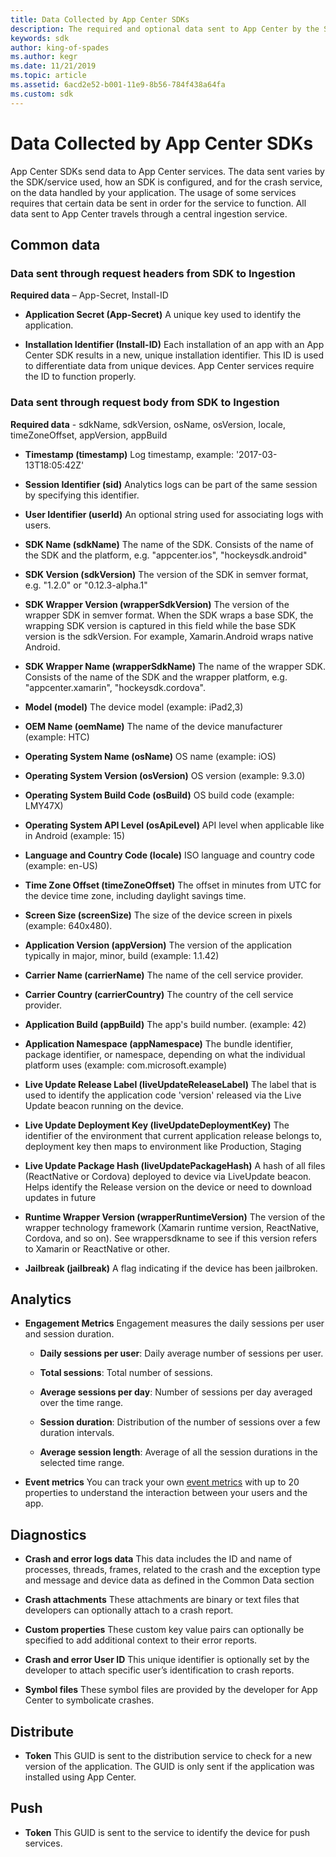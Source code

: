 ```yaml
---
title: Data Collected by App Center SDKs
description: The required and optional data sent to App Center by the SDK.
keywords: sdk
author: king-of-spades
ms.author: kegr
ms.date: 11/21/2019
ms.topic: article
ms.assetid: 6acd2e52-b001-11e9-8b56-784f438a64fa
ms.custom: sdk
---
```


# Data Collected by App Center SDKs
 
App Center SDKs send data to App Center services. The data sent varies by the SDK/service used, how an SDK is configured, and for the crash service, on the data handled by your application. The usage of some services requires that certain data be sent in order for the service to function. All data sent to App Center travels through a central ingestion service.
 
## Common data

### Data sent through request headers from SDK to Ingestion
**Required data** – App-Secret, Install-ID

*	**Application Secret (App-Secret)** 
        A unique key used to identify the application. 

*	**Installation Identifier (Install-ID)**
        Each installation of an app with an App Center SDK results in a new, unique installation identifier. This ID is used to differentiate data from unique devices. App Center services require the ID to function properly.
    
    

### Data sent through request body from SDK to Ingestion

**Required data** -  sdkName, sdkVersion, osName, osVersion, locale, timeZoneOffset, appVersion, appBuild
*	**Timestamp (timestamp)** 
        Log timestamp, example: '2017-03-13T18:05:42Z'

*	**Session Identifier (sid)**
        Analytics logs can be part of the same session by specifying this identifier.

*	**User Identifier (userId)**
        An optional string used for associating logs with users.

*	**SDK Name (sdkName)**
        The name of the SDK. Consists of the name of the SDK and the platform, e.g. "appcenter.ios", "hockeysdk.android"

*	**SDK Version (sdkVersion)**
        The version of the SDK in semver format, e.g. "1.2.0" or "0.12.3-alpha.1"

*	**SDK Wrapper Version (wrapperSdkVersion)** 
        The version of the wrapper SDK in semver format. When the SDK wraps a base SDK, the wrapping SDK version is captured in this field while the base SDK version is the sdkVersion. For example, Xamarin.Android wraps native Android.

*	**SDK Wrapper Name (wrapperSdkName)**
        The name of the wrapper SDK. Consists of the name of the SDK and the wrapper platform, e.g. "appcenter.xamarin", "hockeysdk.cordova".

*	**Model (model)** 
        The device model (example: iPad2,3)

*	**OEM Name (oemName)**
        The name of the device manufacturer (example: HTC)

*	**Operating System Name (osName)**
        OS name (example: iOS)

*	**Operating System Version (osVersion)**
        OS version (example: 9.3.0)

*	**Operating System Build Code (osBuild)** 
        OS build code (example: LMY47X)

*	**Operating System API Level (osApiLevel)**
        API level when applicable like in Android (example: 15)

*	**Language and Country Code (locale)**
        ISO language and country code (example: en-US)

*	**Time Zone Offset (timeZoneOffset)** 
        The offset in minutes from UTC for the device time zone, including daylight savings time.

*	**Screen Size (screenSize)** 
        The size of the device screen in pixels (example: 640x480).

*	**Application Version (appVersion)**
        The version of the application typically in major, minor, build (example: 1.1.42)

*	**Carrier Name (carrierName)**
        The name of the cell service provider.

*	**Carrier Country (carrierCountry)**
        The country of the cell service provider.

*	**Application Build (appBuild)**
        The app's build number. (example: 42)

*	**Application Namespace (appNamespace)**
        The bundle identifier, package identifier, or namespace, depending on what the individual platform uses (example: com.microsoft.example)

*	**Live Update Release Label (liveUpdateReleaseLabel)** 
        The label that is used to identify the application code 'version' released via the Live Update beacon running on the device.

*	**Live Update Deployment Key (liveUpdateDeploymentKey)** 
        The identifier of the environment that current application release belongs to, deployment key then maps to environment like Production, Staging

*	**Live Update Package Hash (liveUpdatePackageHash)**
        A hash of all files (ReactNative or Cordova) deployed to device via LiveUpdate beacon. Helps identify the Release version on the device or need to download updates in future

*	**Runtime Wrapper Version (wrapperRuntimeVersion)**
        The version of the wrapper technology framework (Xamarin runtime version, ReactNative, Cordova, and so on). See wrappersdkname to see if this version refers to Xamarin or ReactNative or other.

*	**Jailbreak (jailbreak)**
        A flag indicating if the device has been jailbroken.

    

## Analytics
*	**Engagement Metrics**
        Engagement measures the daily sessions per user and session duration.

    * **Daily sessions per user**: 
        Daily average number of sessions per user.

    * **Total sessions**: 
        Total number of sessions.

    * **Average sessions per day**: 
        Number of sessions per day averaged over the time range.

    * **Session duration**: 
        Distribution of the number of sessions over a few duration intervals.

    * **Average session length**: 
        Average of all the session durations in the selected time range.

*	**Event metrics**
        You can track your own [event metrics](../analytics/event-metrics.md) with up to 20 properties to understand the interaction between your users and the app.

## Diagnostics
*	**Crash and error logs data**
        This data includes the ID and name of processes, threads, frames, related to the crash and the exception type and message and device data as defined in the Common Data section

*	**Crash attachments**
        These attachments are binary or text files that developers can optionally attach to a crash report.        

*	**Custom properties**
        These custom key value pairs can optionally be specified to add additional context to their error reports.        

*	**Crash and error User ID**
        This unique identifier is optionally set by the developer to attach specific user’s identification to crash reports.

*	**Symbol files**
        These symbol files are provided by the developer for App Center to symbolicate crashes.

## Distribute
*	**Token** 
        This GUID is sent to the distribution service to check for a new version of the application. The GUID is only sent if the application was installed using App Center.

## Push
*	**Token**
        This GUID is sent to the service to identify the device for push services.
 
